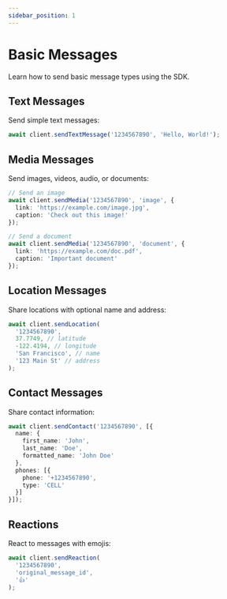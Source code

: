 ```yaml
---
sidebar_position: 1
---
```


# Basic Messages

Learn how to send basic message types using the SDK.

## Text Messages

Send simple text messages:

```typescript
await client.sendTextMessage('1234567890', 'Hello, World!');
```

## Media Messages

Send images, videos, audio, or documents:

```typescript
// Send an image
await client.sendMedia('1234567890', 'image', {
  link: 'https://example.com/image.jpg',
  caption: 'Check out this image!'
});

// Send a document
await client.sendMedia('1234567890', 'document', {
  link: 'https://example.com/doc.pdf',
  caption: 'Important document'
});
```

## Location Messages

Share locations with optional name and address:

```typescript
await client.sendLocation(
  '1234567890',
  37.7749, // latitude
  -122.4194, // longitude
  'San Francisco', // name
  '123 Main St' // address
);
```

## Contact Messages

Share contact information:

```typescript
await client.sendContact('1234567890', [{
  name: {
    first_name: 'John',
    last_name: 'Doe',
    formatted_name: 'John Doe'
  },
  phones: [{
    phone: '+1234567890',
    type: 'CELL'
  }]
}]);
```

## Reactions

React to messages with emojis:

```typescript
await client.sendReaction(
  '1234567890',
  'original_message_id',
  '👍'
);
```
